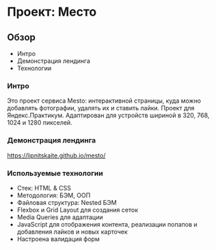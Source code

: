 # Проект: Место

## Обзор
* Интро
* Демонстрация лендинга
* Технологии

### Интро

Это проект сервиса Mesto: интерактивной страницы, куда можно добавлять фотографии, удалять их и ставить лайки. Проект для Яндекс.Практикум.
Адаптирован для устройств шириной в 320, 768, 1024 и 1280 пикселей.


### Демонстрация лендинга

https://lipnitskaite.github.io/mesto/


### Используемые технологии
* Стек: HTML & CSS
* Методология: БЭМ, ООП
* Файловая структура: Nested БЭМ
* Flexbox и Grid Layout для создания сеток
* Media Queries для адаптации 
* JavaScript для отображения контента, реализации попапов и добавления лайков и новых карточек
* Настроена валидация форм
